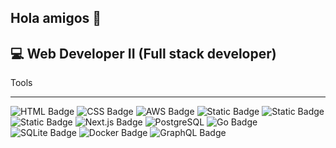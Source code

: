 ## Hola amigos 👋

<!--
**deavilaca/deavilaca** is a ✨ _special_ ✨ repository because its `README.md` (this file) appears on your GitHub profile.

Here are some ideas to get you started:

- 🔭 I’m currently working on ...
- 🌱 I’m currently learning ...
- 👯 I’m looking to collaborate on ...
- 🤔 I’m looking for help with ...
- 💬 Ask me about ...
- 📫 How to reach me: ...
- 😄 Pronouns: ...
- ⚡ Fun fact: ...
-->

:computer: Web Developer II (Full stack developer) 
--
Tools
___
![HTML Badge](https://img.shields.io/badge/HTML-Markup-orange?logo=html5) ![CSS Badge](https://img.shields.io/badge/CSS-Stylesheet-blue?logo=css3) ![AWS Badge](https://img.shields.io/badge/AWS-Cloud-orange?logo=amazonaws) ![Static Badge](https://img.shields.io/badge/Java%20script--black?logo=javascript&logoColor=blue) ![Static Badge](https://img.shields.io/badge/react--black?logo=react&logoColor=blue) ![Static Badge](https://img.shields.io/badge/lds-la_iglesia?logo=lds&label=La%20Iglesia%20de%20Jesucristo&labelColor=blue&color=blue)
![Next.js Badge](https://img.shields.io/badge/Next.js-black?logo=nextdotjs&logoColor=white) ![PostgreSQL](https://img.shields.io/badge/PostgreSQL-blue?logo=postgresql&logoColor=white) ![Go Badge](https://img.shields.io/badge/Go-Language-00ADD8?logo=go) ![SQLite Badge](https://img.shields.io/badge/SQLite-Database-lightgrey?logo=sqlite) ![Docker Badge](https://img.shields.io/badge/Docker-Container-blue?logo=docker) ![GraphQL Badge](https://img.shields.io/badge/GraphQL-API-blue?logo=graphql)
